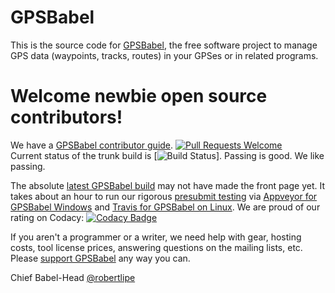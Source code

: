 # GPSBabel
This is the source code for [GPSBabel](https://www.gpsbabel.org), the free software project to manage GPS data (waypoints, tracks, routes) in your GPSes or in related programs.

# Welcome newbie open source contributors!

We have a [GPSBabel contributor guide](https://github.com/gpsbabel/gpsbabel/blob/master/README.contrib).
[![Pull Requests Welcome](https://img.shields.io/badge/PRs-welcome-brightgreen.svg?style=flat)](http://makeapullrequest.com)
</br> 
Current status of the trunk build is [![Build Status](https://travis-ci.org/gpsbabel/gpsbabel.svg?branch=master)]. Passing is good. We like passing. 

The absolute [latest GPSBabel build](https://travis-ci.org/gpsbabel/gpsbabel) may not have made the front page yet. It takes about an hour to run our rigorous [presubmit testing](https://www.gpsbabel.org/quality.html) via [Appveyor for GPSBabel Windows](https://ci.appveyor.com/project/gpsbabel/gpsbabel) and [Travis for GPSBabel on Linux](https://travis-ci.org/gpsbabel/gpsbabel/). We are proud of our rating on Codacy: [![Codacy Badge](https://api.codacy.com/project/badge/Grade/362d2edacb5a4d73a9af023f08525a54)](https://www.codacy.com/app/gpsbabel/gpsbabel?utm_source=github.com&amp;utm_medium=referral&amp;utm_content=gpsbabel/gpsbabel&amp;utm_campaign=Badge_Grade)

If you aren't a programmer or a writer, we need help with gear, hosting costs, tool license prices, answering questions on the mailing lists, etc. Please [support GPSBabel](https://www.gpsbabel.org/contribute.html) any way you can.
<!-- consider sites like forthebadge.com for others -->


<!--
## News
We moved the source here on July 31, 2015 because [Google Code is shutting
down](https://opensource.googleblog.com/2015/03/farewell-to-google-code.html) and
there is a large inertia in the open source world for Git in general and Github specifically.

As a result, some of our doc with our last release will now point to links on
[code.google.com](https://code.google.com) that will no longer work.
If you find doc that is out of date, please let us know.
(Better yet, please send pull requests with fixes.)
-->

Chief Babel-Head
[@robertlipe](https://github.com/robertlipe)
